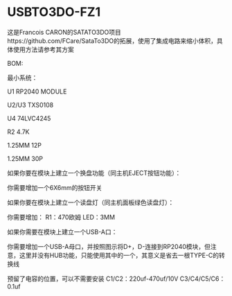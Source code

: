 # USBTO3DO-FZ1
这是Francois CARON的SATATO3DO项目https://github.com/FCare/SataTo3DO的拓展，使用了集成电路来缩小体积，具体使用方法请参考其方案

BOM:

最小系统：

U1 RP2040 MODULE

U2/U3 TXS0108

U4 74LVC4245

R2 4.7K

1.25MM 12P

1.25MM 30P

如果你要在模块上建立一个换盘功能（同主机EJECT按钮功能）：

你需要增加一个6X6mm的按钮开关

如果你要在模块上建立一个读盘灯（同主机面板绿色读盘灯）：

你需要增加：
R1：470欧姆
LED：3MM

如果你需要在模块上建立一个USB-A口：

你需要增加一个USB-A母口，并按照图示将D+，D-连接到RP2040模块，但注意，这里并没有HUB功能，只能使用其中的一个，其意义是省去一根TYPE-C的转换线

预留了电容的位置，可以不需要安装
C1/C2：220uf-470uf/10V
C3/C4/C5/C6：0.1uf
